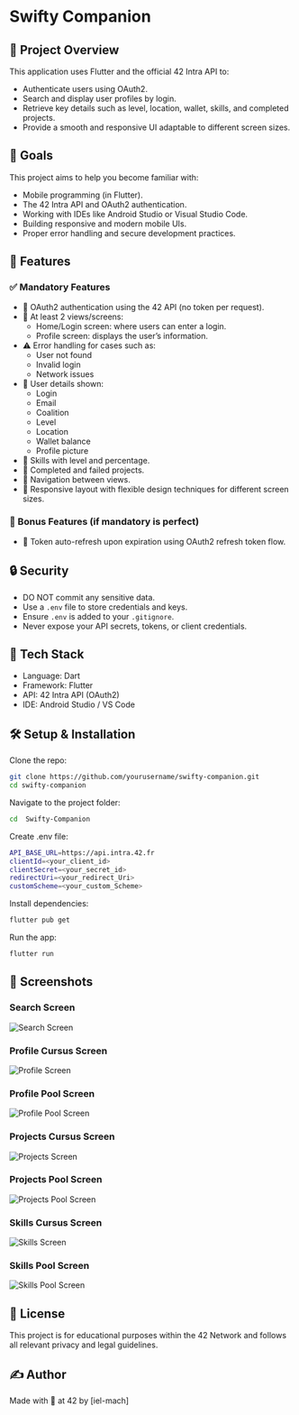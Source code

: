 # Swifty Companion

## 📱 Project Overview

This application uses Flutter and the official 42 Intra API to:

- Authenticate users using OAuth2.
- Search and display user profiles by login.
- Retrieve key details such as level, location, wallet, skills, and completed projects.
- Provide a smooth and responsive UI adaptable to different screen sizes.

## 🎯 Goals

This project aims to help you become familiar with:

- Mobile programming (in Flutter).
- The 42 Intra API and OAuth2 authentication.
- Working with IDEs like Android Studio or Visual Studio Code.
- Building responsive and modern mobile UIs.
- Proper error handling and secure development practices.

## 🚀 Features

### ✅ Mandatory Features

- 🔐 OAuth2 authentication using the 42 API (no token per request).
- 📱 At least 2 views/screens:
  - Home/Login screen: where users can enter a login.
  - Profile screen: displays the user’s information.
- ⚠️ Error handling for cases such as:
  - User not found
  - Invalid login
  - Network issues
- 🧑 User details shown:
  - Login
  - Email
  - Coalition
  - Level
  - Location
  - Wallet balance
  - Profile picture
- 🧠 Skills with level and percentage.
- 📁 Completed and failed projects.
- 🔁 Navigation between views.
- 📐 Responsive layout with flexible design techniques for different screen sizes.

### 🌟 Bonus Features (if mandatory is perfect)

- 🔄 Token auto-refresh upon expiration using OAuth2 refresh token flow.

## 🔒 Security

- DO NOT commit any sensitive data.
- Use a `.env` file to store credentials and keys.
- Ensure `.env` is added to your `.gitignore`.
- Never expose your API secrets, tokens, or client credentials.

## 🧰 Tech Stack

- Language: Dart  
- Framework: Flutter  
- API: 42 Intra API (OAuth2)  
- IDE: Android Studio / VS Code  

## 🛠️ Setup & Installation

Clone the repo:

```bash
git clone https://github.com/yourusername/swifty-companion.git
cd swifty-companion
```
Navigate to the project folder:
```bash
cd  Swifty-Companion
```
Create .env file:
```bash
API_BASE_URL=https://api.intra.42.fr
clientId=<your_client_id>
clientSecret=<your_secret_id>
redirectUri=<your_redirect_Uri>
customScheme=<your_custom_Scheme>
```
Install dependencies:
```bash
flutter pub get
```
Run the app:
```bash
flutter run
```

## 📸 Screenshots
### Search Screen
![Search Screen](assets/Search_Screen.png)
### Profile Cursus Screen
![Profile Screen](assets/Profile_Screen.png)
### Profile Pool Screen
![Profile Pool Screen](assets/Profile_Pool_Screen.png)
### Projects Cursus Screen
![Projects Screen](assets/Projects_Screen.png)
### Projects Pool Screen
![Projects Pool Screen](assets/Projects_Pool_Screen.png)
### Skills Cursus Screen
![Skills Screen](assets/Skills_Screen.png)
### Skills Pool Screen
![Skills Pool Screen](assets/Skills_Pool_Screen.png)
## 📄 License
This project is for educational purposes within the 42 Network and follows all relevant privacy and legal guidelines.
## ✍️ Author
Made with 💙 at 42 by [iel-mach]
